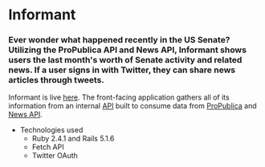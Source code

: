 # Informant
### Ever wonder what happened recently in the US Senate? Utilizing the ProPublica API and News API, Informant shows users the last month's worth of Senate activity and related news. If a user signs in with Twitter, they can share news articles through tweets.
Informant is live [here](https://us-informant.herokuapp.com/).
The front-facing application gathers all of its information from an internal [API](https://github.com/jtrtj/informant-senate-api) built to consume data from [ProPublica](https://www.propublica.org/) and [News API](https://newsapi.org/).

* Technologies used
  * Ruby 2.4.1 and Rails 5.1.6
  * Fetch API
  * Twitter OAuth
